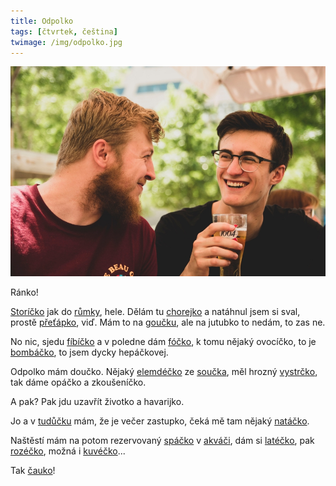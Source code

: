 ```yaml
---
title: Odpolko
tags: [čtvrtek, čeština]
twimage: /img/odpolko.jpg
---
```


![cover](/img/odpolko.jpg)

Ránko!

[Storíčko](https://cestina20.cz/slovnik/storicko/) jak do [růmky](https://cestina20.cz/slovnik/rumka), hele. Dělám tu [chorejko](https://cestina20.cz/slovnik/chorejko/) a natáhnul jsem si sval, prostě [přeťápko](https://cestina20.cz/slovnik/pretapko/), viď. Mám to na [goučku](https://cestina20.cz/slovnik/goucko/), ale na jutubko to nedám, to zas ne.

No nic, sjedu [fíbíčko](https://cestina20.cz/slovnik/fibicko/) a v poledne dám [fóčko](https://cestina20.cz/slovnik/focko/), k tomu nějaký ovocíčko, to je [bombáčko](https://cestina20.cz/slovnik/bombacko/), to jsem dycky hepáčkovej.

Odpolko mám doučko. Nějaký [elemdéčko](https://cestina20.cz/slovnik/elemdecko/) ze [součka](https://cestina20.cz/slovnik/soucko/), měl hrozný [vystrčko](https://cestina20.cz/slovnik/vystrcko/), tak dáme opáčko a zkoušeníčko.

A pak? Pak jdu uzavřít životko a havarijko.

Jo a v [tudůčku](https://cestina20.cz/slovnik/tuducko/) mám, že je večer zastupko, čeká mě tam nějaký [natáčko](https://cestina20.cz/slovnik/natacko/).

Naštěstí mám na potom rezervovaný [spáčko](https://cestina20.cz/slovnik/spacko/) v [akváči](https://cestina20.cz/slovnik/akvac/), dám si [latéčko](https://cestina20.cz/slovnik/latecko/), pak [rozéčko](https://cestina20.cz/slovnik/rozecko/), možná i [kuvéčko](https://cestina20.cz/slovnik/kuvecko/)...

Tak [čauko](https://cestina20.cz/slovnik/cauko/)!